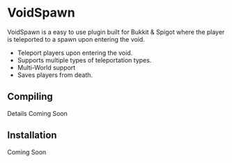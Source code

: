 VoidSpawn
=========
VoidSpawn is a easy to use plugin built for Bukkit & Spigot where the player is teleported to a spawn upon entering the void.  

* Teleport players upon entering the void.
* Supports multiple types of teleportation types.
* Multi-World support
* Saves players from death.

Compiling
------
Details Coming Soon

Installation
------
Coming Soon
